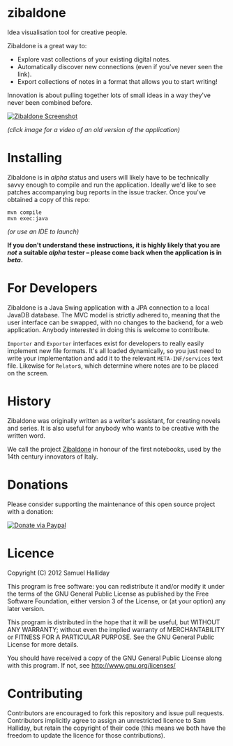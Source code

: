 zibaldone
=========

Idea visualisation tool for creative people.

Zibaldone is a great way to:

  * Explore vast collections of your existing digital notes.
  * Automatically discover new connections (even if you've never seen the link).
  * Export collections of notes in a format that allows you to start writing!

  Innovation is about pulling together lots of small ideas in a way they've never been combined before.


[![Zibaldone Screenshot](http://i47.tinypic.com/2jch302.jpg)](http://www.youtube.com/watch?v=Hx7cokXB9hM)

*(click image for a video of an old version of the application)*


Installing
==========

Zibaldone is in *alpha* status and users will likely have to be technically savvy enough to compile and run the application. Ideally we'd like to see patches accompanying bug reports in the issue tracker. Once you've obtained a copy of this repo:

```
mvn compile
mvn exec:java
```

*(or use an IDE to launch)*

**If you don't understand these instructions, it is highly likely that you are *not* a suitable *alpha* tester – please come back when the application is in *beta*.**

For Developers
==============

Zibaldone is a Java Swing application with a JPA connection to a local JavaDB database. The MVC model is strictly adhered to, meaning that the user interface can be swapped, with no changes to the backend, for a web application. Anybody interested in doing this is welcome to contribute.

`Importer` and `Exporter` interfaces exist for developers to really easily implement new file formats. It's all loaded dynamically, so you just need to write your implementation and add it to the relevant `META-INF/services` text file. Likewise for `Relator`s, which determine where notes are to be placed on the screen.

History
=======

Zibaldone was originally written as a writer's assistant, for creating novels and series. It is also useful for anybody who wants to be creative with the written word. 

We call the project [Zibaldone](http://en.wikipedia.org/wiki/Commonplace_book#Zibaldone) in honour of the first notebooks, used by the 14th century innovators of Italy.

Donations
=========

Please consider supporting the maintenance of this open source project with a donation:

[![Donate via Paypal](https://www.paypal.com/en_US/i/btn/btn_donateCC_LG.gif)](https://www.paypal.com/cgi-bin/webscr?cmd=_donations&business=B2HW5ATB8C3QW&lc=GB&item_name=zibaldone&currency_code=GBP&bn=PP%2dDonationsBF%3abtn_donateCC_LG%2egif%3aNonHosted)


Licence
=======

Copyright (C) 2012 Samuel Halliday

This program is free software: you can redistribute it and/or modify
it under the terms of the GNU General Public License as published by
the Free Software Foundation, either version 3 of the License, or
(at your option) any later version.

This program is distributed in the hope that it will be useful,
but WITHOUT ANY WARRANTY; without even the implied warranty of
MERCHANTABILITY or FITNESS FOR A PARTICULAR PURPOSE. See the
GNU General Public License for more details.

You should have received a copy of the GNU General Public License
along with this program. If not, see http://www.gnu.org/licenses/


Contributing
============

Contributors are encouraged to fork this repository and issue pull
requests. Contributors implicitly agree to assign an unrestricted licence
to Sam Halliday, but retain the copyright of their code (this means
we both have the freedom to update the licence for those contributions).
